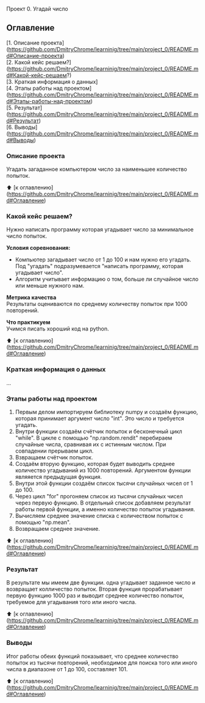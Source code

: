 Проект 0. Угадай число

## Оглавление
[1. Описание проекта] (https://github.com/DmitryChrome/learninig/tree/main/project_0/README.md#Описание-проекта)  
[2. Какой кейс решаем?] (https://github.com/DmitryChrome/learninig/tree/main/project_0/README.md#Какой-кейс-решаем?)  
[3. Краткая информация о данных]  
[4. Этапы работы над проектом] (https://github.com/DmitryChrome/learninig/tree/main/project_0/README.md#Этапы-работы-над-проектом)  
[5. Результат] (https://github.com/DmitryChrome/learninig/tree/main/project_0/README.md#Результат)  
[6. Выводы] (https://github.com/DmitryChrome/learninig/tree/main/project_0/README.md#Выводы)

### Описание проекта
Угадать загаданное компьютером число за наименьшее количество попыток.

:arrow_up: [к оглавлению] (https://github.com/DmitryChrome/learninig/tree/main/project_0/README.md#Оглавление)

### Какой кейс решаем?
Нужно написать программу которая угадывает число за минимальное число попыток.

**Условия соревнования:**
- Компьютер загадывает число от 1 до 100 и нам нужно его угадать. Под "угадать" подразумевается "написать программу, которая угадывает число".
- Алгоритм учитывает информацию о том, больше ли случайное число или меньше нужного нам.

**Метрика качества**  
Результаты оцениваются по среднему количеству попыток при 1000 повторений.

**Что практикуем**  
Учимся писать хороший код на python.

:arrow_up: [к оглавлению] (https://github.com/DmitryChrome/learninig/tree/main/project_0/README.md#Оглавление)

### Краткая информация о данных
...

### Этапы работы над проектом
1. Первым делом импортируем библиотеку numpy и создаём функцию, которая принимает аргумент число "int". Это число и требуется угадать.
2. Внутри функции создаём счётчик попыток и бесконечный цикл "while". В цикле с помощью "np.random.rendit" перебираем случайные числа, сравнивая их с истинным числом. При совпадении прерываем цикл.
3. Взвращаем счётчик попыток.
4. Создаём вторую функцию, которая будет выводить среднее количество угадываний из 1000 повторений. Аргументом функции являяется предыдущая функция.
5. Внутри этой функции создаём список тысячи случайных чисел от 1 до 100.
6. Через цикл "for" прогоняем список из тысячи случайных чисел через первую функцию. В отдельный список добавляем результат работы первой функции, а именно количество попыток угадывания.
7. Вычисляем среднее значение списка с количеством попыток с помощью "np.mean".
8. Возвращаем среднее значение.

:arrow_up: [к оглавлению] (https://github.com/DmitryChrome/learninig/tree/main/project_0/README.md#Оглавление)

### Результат
В результате мы имеем две функции. одна угадывает заданное число и возвращает колличество попыток. Вторая функция прорабатывает первую функцию 1000 раз и выводит среднее количество попыток, требуемое для угадывания того или иного числа.

:arrow_up: [к оглавлению] (https://github.com/DmitryChrome/learninig/tree/main/project_0/README.md#Оглавление)

### Выводы
Итог работы обеих функций показывает, что среднее количество попыток из тысячи повторений, необходимое для поиска того или иного числа в диапазоне от 1 до 100, составляет 101.

:arrow_up: [к оглавлению] (https://github.com/DmitryChrome/learninig/tree/main/project_0/README.md#Оглавление)